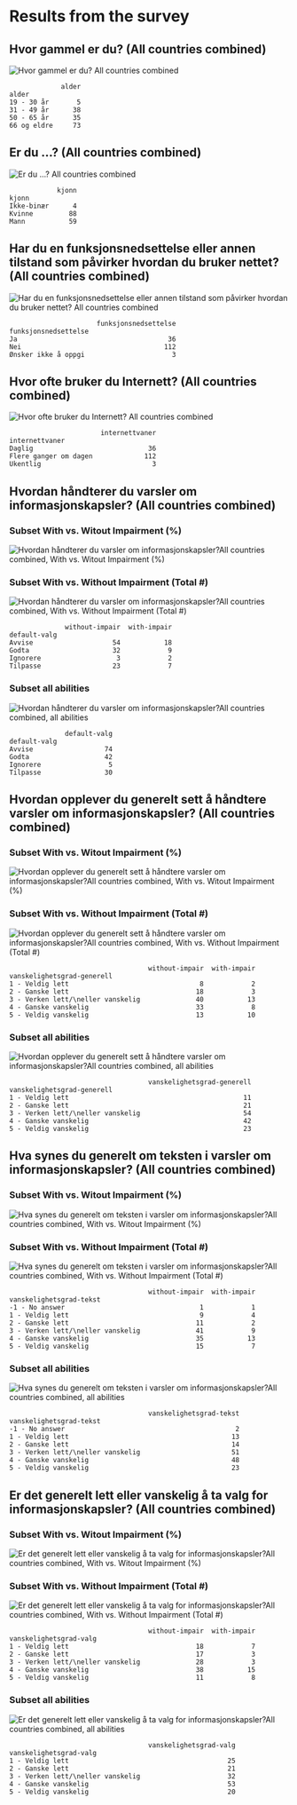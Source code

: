 # Results from the survey

## Hvor gammel er du? (All countries combined)

![Hvor gammel er du? All countries combined](results/01-alder-all-countries.png)

```
             alder
alder             
19 - 30 år       5
31 - 49 år      38
50 - 65 år      35
66 og eldre     73
```

## Er du ...? (All countries combined)

![Er du ...? All countries combined](results/02-kjonn-all-countries.png)

```
            kjonn
kjonn            
Ikke-binær      4
Kvinne         88
Mann           59
```

## Har du en funksjonsnedsettelse eller annen tilstand som påvirker hvordan du bruker nettet? (All countries combined)

![Har du en funksjonsnedsettelse eller annen tilstand som påvirker hvordan du bruker nettet? All countries combined](results/03-funksjonsnedsettelse-all-countries.png)

```
                      funksjonsnedsettelse
funksjonsnedsettelse                      
Ja                                      36
Nei                                    112
Ønsker ikke å oppgi                      3
```

## Hvor ofte bruker du Internett? (All countries combined)

![Hvor ofte bruker du Internett? All countries combined](results/04-internettvaner-all-countries.png)

```
                       internettvaner
internettvaner                       
Daglig                             36
Flere ganger om dagen             112
Ukentlig                            3
```

## Hvordan håndterer du varsler om informasjonskapsler? (All countries combined)

### Subset With vs. Witout Impairment (%)

![Hvordan håndterer du varsler om informasjonskapsler?All countries combined, With vs. Witout Impairment (%)](results/05-01-default-valg-all-countries-with-v-withou-impair-pct.png)

### Subset With vs. Without Impairment (Total #)

![Hvordan håndterer du varsler om informasjonskapsler?All countries combined, With vs. Without Impairment (Total #)](results/total/05-02-default-valg-all-countries-with-v-without-impair-num.png)

```
              without-impair  with-impair
default-valg                             
Avvise                    54           18
Godta                     32            9
Ignorere                   3            2
Tilpasse                  23            7
```

### Subset all abilities

![Hvordan håndterer du varsler om informasjonskapsler?All countries combined, all abilities](results/05-03-default-valg-all-countries-all-abilities.png)

```
              default-valg
default-valg              
Avvise                  74
Godta                   42
Ignorere                 5
Tilpasse                30
```


## Hvordan opplever du generelt sett å håndtere varsler om informasjonskapsler? (All countries combined)

### Subset With vs. Witout Impairment (%)

![Hvordan opplever du generelt sett å håndtere varsler om informasjonskapsler?All countries combined, With vs. Witout Impairment (%)](results/06-01-vanskelighetsgrad-generell-all-countries-with-v-withou-impair-pct.png)

### Subset With vs. Without Impairment (Total #)

![Hvordan opplever du generelt sett å håndtere varsler om informasjonskapsler?All countries combined, With vs. Without Impairment (Total #)](results/total/06-02-vanskelighetsgrad-generell-all-countries-with-v-without-impair-num.png)

```
                                   without-impair  with-impair
vanskelighetsgrad-generell                                    
1 - Veldig lett                                 8            2
2 - Ganske lett                                18            3
3 - Verken lett/\neller vanskelig              40           13
4 - Ganske vanskelig                           33            8
5 - Veldig vanskelig                           13           10
```

### Subset all abilities

![Hvordan opplever du generelt sett å håndtere varsler om informasjonskapsler?All countries combined, all abilities](results/06-03-vanskelighetsgrad-generell-all-countries-all-abilities.png)

```
                                   vanskelighetsgrad-generell
vanskelighetsgrad-generell                                   
1 - Veldig lett                                            11
2 - Ganske lett                                            21
3 - Verken lett/\neller vanskelig                          54
4 - Ganske vanskelig                                       42
5 - Veldig vanskelig                                       23
```


## Hva synes du generelt om teksten i varsler om informasjonskapsler? (All countries combined)

### Subset With vs. Witout Impairment (%)

![Hva synes du generelt om teksten i varsler om informasjonskapsler?All countries combined, With vs. Witout Impairment (%)](results/07-01-vanskelighetsgrad-tekst-all-countries-with-v-withou-impair-pct.png)

### Subset With vs. Without Impairment (Total #)

![Hva synes du generelt om teksten i varsler om informasjonskapsler?All countries combined, With vs. Without Impairment (Total #)](results/total/07-02-vanskelighetsgrad-tekst-all-countries-with-v-without-impair-num.png)

```
                                   without-impair  with-impair
vanskelighetsgrad-tekst                                       
-1 - No answer                                  1            1
1 - Veldig lett                                 9            4
2 - Ganske lett                                11            2
3 - Verken lett/\neller vanskelig              41            9
4 - Ganske vanskelig                           35           13
5 - Veldig vanskelig                           15            7
```

### Subset all abilities

![Hva synes du generelt om teksten i varsler om informasjonskapsler?All countries combined, all abilities](results/07-03-vanskelighetsgrad-tekst-all-countries-all-abilities.png)

```
                                   vanskelighetsgrad-tekst
vanskelighetsgrad-tekst                                   
-1 - No answer                                           2
1 - Veldig lett                                         13
2 - Ganske lett                                         14
3 - Verken lett/\neller vanskelig                       51
4 - Ganske vanskelig                                    48
5 - Veldig vanskelig                                    23
```


## Er det generelt lett eller vanskelig å ta valg for informasjonskapsler? (All countries combined)

### Subset With vs. Witout Impairment (%)

![Er det generelt lett eller vanskelig å ta valg for informasjonskapsler?All countries combined, With vs. Witout Impairment (%)](results/08-01-vanskelighetsgrad-valg-all-countries-with-v-withou-impair-pct.png)

### Subset With vs. Without Impairment (Total #)

![Er det generelt lett eller vanskelig å ta valg for informasjonskapsler?All countries combined, With vs. Without Impairment (Total #)](results/total/08-02-vanskelighetsgrad-valg-all-countries-with-v-without-impair-num.png)

```
                                   without-impair  with-impair
vanskelighetsgrad-valg                                        
1 - Veldig lett                                18            7
2 - Ganske lett                                17            3
3 - Verken lett/\neller vanskelig              28            3
4 - Ganske vanskelig                           38           15
5 - Veldig vanskelig                           11            8
```

### Subset all abilities

![Er det generelt lett eller vanskelig å ta valg for informasjonskapsler?All countries combined, all abilities](results/08-03-vanskelighetsgrad-valg-all-countries-all-abilities.png)

```
                                   vanskelighetsgrad-valg
vanskelighetsgrad-valg                                   
1 - Veldig lett                                        25
2 - Ganske lett                                        21
3 - Verken lett/\neller vanskelig                      32
4 - Ganske vanskelig                                   53
5 - Veldig vanskelig                                   20
```

